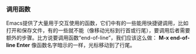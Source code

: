 ### 调用函数

Emacs提供了大量用于交互使用的函数，它们中有的一些能用快捷键调用，比如打开和保存文件，有的一些就不能（像移动光标到行首或行尾），要调用后者需要额外的步骤。比方说要调用函数“end-of-line”，我们应该这么做：
**M-x end-of-line Enter**
像函数名字暗示的一样，光标移动到了行尾。